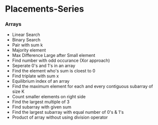 # Placements-Series

### Arrays
- Linear Search
- Binary Search
- Pair with sum k
- Majority element
- Max Difference Large after Small element
- Find number with odd occurance (Xor approach)
- Seperate 0's and 1's in an array
- Find the element who's sum is cloest to 0
- Find triplate with sum x
- Equilibrium index of an array
- Find the maximum element for each and every contiguous subarray of size K
- Count smaller elements on right side
- Find the largest multiple of 3
- Find subarray with given sum
- Find the largest subarray with equal number of 0's & 1's
- Product of array without using division operator